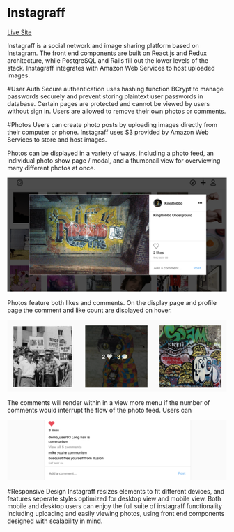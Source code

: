 # Instagraff

[Live Site](https://www.instagraff.herokuapp.com)

Instagraff is a social network and image sharing platform based on Instagram.  The front end components are built on React.js and Redux architecture, while PostgreSQL and Rails fill out the lower levels of the stack.  Instagraff integrates with Amazon Web Services to host uploaded images.

#User Auth
  Secure authentication uses hashing function BCrypt to manage passwords securely and prevent storing plaintext user passwords in database.  Certain pages are protected and cannot be viewed by users without sign in.  Users are allowed to remove their own photos or comments. 
  

#Photos
  Users can create photo posts by uploading images directly from their computer or phone.  Instagraff uses S3 provided by Amazon Web Services to store and host images.
  
  Photos can be displayed in a variety of ways, including a photo feed, an individual photo show page / modal, and a thumbnail view for overviewing many different photos at once.
  
![alt text](https://raw.githubusercontent.com/natedonato/instagraff/master/productionmanual/photo_show.png "Photo Show Modal")

  
  Photos feature both likes and comments.  On the display page and profile page the comment and like count are displayed on hover.
  
![alt text](https://raw.githubusercontent.com/natedonato/instagraff/master/productionmanual/Untitled%202.png "Photo hover display")

  
  The comments will render within in a view more menu if the number of comments would interrupt the flow of the photo feed.  Users can 
  
  
![alt text](https://raw.githubusercontent.com/natedonato/instagraff/master/productionmanual/comments.png "View More")

  
  
  
  
  
  
 #Responsive Design
  Instagraff resizes elements to fit different devices, and features seperate styles optimized for desktop view and mobile view.  Both mobile and desktop users can enjoy the full suite of instagraff functionality including uploading and easily viewing photos, using front end components designed with scalability in mind.
